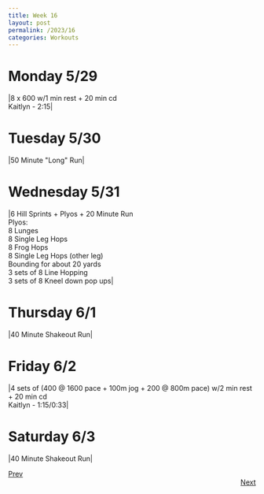 ```yaml
---
title: Week 16
layout: post
permalink: /2023/16
categories: Workouts
---
```


# Monday 5/29

|8 x 600 w/1 min rest + 20 min cd <br> Kaitlyn - 2:15|

# Tuesday 5/30

|50 Minute "Long" Run|

# Wednesday 5/31 

|6 Hill Sprints + Plyos + 20 Minute Run <br> Plyos: <br> 8 Lunges <br> 8 Single Leg Hops <br> 8 Frog Hops <br> 8 Single Leg Hops (other leg) <br> Bounding for about 20 yards <br> 3 sets of 8 Line Hopping <br> 3 sets of 8 Kneel down pop ups| 

# Thursday 6/1

|40 Minute Shakeout Run|

# Friday 6/2

|4 sets of (400 @ 1600 pace + 100m jog + 200 @ 800m pace) w/2 min rest + 20 min cd <br> Kaitlyn - 1:15/0:33|

# Saturday 6/3

|40 Minute Shakeout Run|

<div style="text-align: left"> <a href="{{site.baseurl}}/2023/15">Prev</a></div> 
<div style="text-align: right"> <a href="{{site.baseurl}}/2023/17">Next</a></div>

